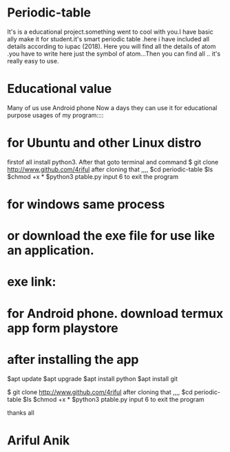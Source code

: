 # Periodic-table
It's is a educational project.something went to cool with you.I have basic ally make it for student.it's smart periodic table .here i have included all details according to iupac (2018).
Here you will find all the details of atom .you have to write here just the symbol of atom...Then you can find all .. it's really easy to use.
# Educational value 
Many of us use Android phone Now a days they can use it for educational purpose
usages of my program::::
# for Ubuntu and other  Linux distro
firstof all 
install python3.
After that goto terminal and command
$ git clone http://www.github.com/4riful
after cloning that ,,,,
$cd periodic-table
$ls
$chmod +x *
$python3 ptable.py
input 6 to exit the program
# for windows same process 
# or download the exe file for use like an application.
# exe link:
# for Android phone. download termux app form playstore
# after installing the app
$apt update
$apt upgrade
$apt install python
$apt install git

$ git clone http://www.github.com/4riful
after cloning that ,,,,
$cd periodic-table
$ls
$chmod +x *
$python3 ptable.py
input 6 to exit the program

 thanks all 
 # Ariful Anik


